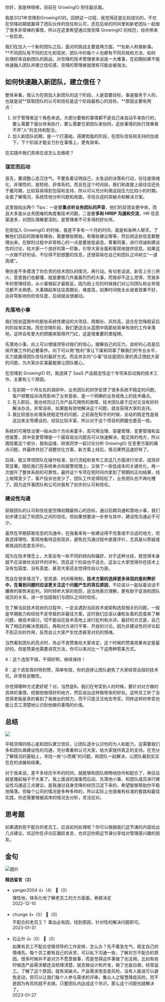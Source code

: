 你好，我是林晓峰，目前在 GrowingIO 担任副总裁。

我是2021年空降到GrowingIO的，回顾这一过程，我觉得还是比较成功的，不仅在空降初期就赢得了团队伙伴的信任和认可，还在后续的时间里和新老团队一起做了很多非常棒的事情，所以在这里希望通过我空降 GrowingIO 的经历，给你带来一些启发。

我们在加入一个新的团队之后，面对的挑战主要是两方面，**处新人和做新事。**不同团队有不同的文化和现状，团队中的每个人也都有不同风格和方法，如何处理好来自新团队的挑战，对空降的技术管理者来说是一大难事，在初期如果不能快速融入团队并建立信任感，空降的管理者就很有可能会被淘汰。

## 如何快速融入新团队，建立信任？

整体来看，我认为在刚加入新团队的这个阶段，人是首要目标，事是服务于人的，也就是说**获取团队的认可和信任是这个阶段最核心的目标，**原因主要有两点：

1. 对于管理者这个角色来说，大部分要做的事情都不是自己亲自动手来执行的，要么需要下面伙伴来执行，要么需要兄弟团队来协同，这些事情的执行效果离不开“人”的支持和配合。
2. 加入新团队初期，是一个打基础，搭建势能的阶段，在团队信任和支持的加成下，下个阶段才能全力扑在事情上，更有效率。

在实践中我们具体应该怎么去做呢？

### **谋定而后动**

首先，要调整心态沉住气，不要急着证明自己，太急迫的决策和行动，往往是情绪化、非理性的，是短视、非体系的。而且在这个时间段，我们和直接上级往往还处于蜜月期，比较容易得到包容和支持，所以可以充分利用这段压力比较小的时期，全面了解情况，系统性地分析问题和局面，寻找合适的突破点和解决方案。

这里我给出两个 Tips：一是要**重点听业务团队的声音**，他们的反馈会更中肯，而且大多是从业务困难的角度看技术问题，二是要**多和 HRBP 沟通和交流**，HR 信息渠道多，对团队理解更深刻，是管理者不可多得的好伙伴。

在刚加入 GrowingIO 的时候，我差不多有一个月的时间，就是和各种人聊天，了解他们目前的困难有哪些，需要哪些帮助，有哪些建议等等，然后把这些信息都整理出来。在聊的过程中非常核心的一点是要放低姿态，尊重同事，进行坦诚和建设性的讨论，给大家一个良好的第一印象，引导大家全面和客观地提供信息。如果这一点做不好的话，不仅得不到想要的信息，还很容易在自己和团队之间树立“一道高墙”。

等你差不多摸清了你负责的技术团队的情况，再行动。有句老话说，新官上任三把火，意思我们也都懂，就是要做几件轰轰烈烈的大事。而我却不这么觉得，凭我多年的管理经验，从小事做起才最稳妥。因为刚上任的时候我们对公司团队和业务情况都不太熟悉，大事搞起来往往周期长、难度高，如果时间拖太长或者效果不好，会非常影响你的信任度，后续就会很被动。

### **先落地小事**

我们规划蓝图中的那些系统性建设的大项目，周期长、风险高，适合在空降稳妥后的阶段来实施。而在空降阶段，我们更适合从蓝图中挑那些简单有效的工作来落地，这样会有更大的把握来取得开门红，这是很重要的里程碑。

先落地小事，向上可以增强领导对我们的信心，缓解自己的压力，良好的心态是后续开展工作的必要条件。向下可以用“胜利”来让下属和同事了解我们的专业水平，实力是赢得团队信任的最好方式。而且务实的“小事”往往是团队里的真正困扰大家的问题，为大家办实事最能够让团队暖心。

在空降到 GrowingIO 时，我选择了 SaaS 产品稳定性这个专项来启动我的技术工作，主要有三个原因。

1. 在前期一个月左右的调研中，业务团队的同学反馈了很多系统不稳定的问题，客户频繁投诉进而影响了业务营收，是一个明确的业务视角上的技术痛点。
2. 在入职后，我也经历过几次产品可用性的故障，技术团队疲于应对又没有好的解决办法，非常沮丧，如果能有效地解决这个问题，就会获得大家的支持。
3. 我比较擅长处理系统稳定性的问题，之前我在知乎的时候，全站的稳定性是我这边来主导建设的，经验比较丰富，所以对于这个项目的把握也更高一些。

系统的可用性治理一般从四个方向来着手，高可用治理、容量管理、变更管理和监控报警，其中变更管理是一个最容易出问题且可以快速解决，能见效的地方，所以围绕着这个部分，我和运维、研发同学一起讨论分析 GrowingIO 在变更方面的痛点问题，并最终共创了调整优化方案，新方案上线后，情况果然迅速好转了。

后续，我又带领团队在操作标准、执行流程和发布工具这几方面进行攻坚，成效非常显著。随后我们在系统单点和报警梳理上，又做了一些低成本的关键优化，再一次提升了整体系统的可靠性。最终这个专项在短时间内拿到了预期的正向结果，线上故障变少了，客户投诉也变少了，团队工作变得轻松了，业务团队也不再吐槽了。因为这件事团队和公司对我有了初步的认可和信任。

### 建设性沟通

获取团队的认可和信任是空降初期最核心的目标，通过前期沟通和落地小事，我们初步建立起了和团队之间的信任。但如果想要进一步参与其中，建设性沟通必不可少。

虽然在早期获取信息的沟通中，在我看来有一些建设得不完善或不合适的地方，但我选择理性、客观地看待这些现状，避免在沟通过程中直接评价，尤其是以质疑或者挑战的态度去评价。

因为在技术理念上，大家会有一些不同的倾向和偏好，对于这种分歧，我觉得本身就不应该做优劣好坏的评判，而且这个阶段也不适合，这会让大家觉得你在技术上没有包容度、没有高度，甚至大家还会觉得你自以为是。

而且在很多情况下，受资源、时间等限制，**技术方案的选择更多体现的是利弊折中，在看到问题时应该更关注这个问题产生的背后原因**，不应该以一副站着说话不腰疼的架势来批判。同时倾听大家的抱怨，适当地表示理解，更有助于促进和团队成员的关系，进一步加固我们与团队之间的信任。

在了解当前技术现状的过程中，一定会遇到当前技术或架构选型相关的问题，一般是早期能力和经验不足导致的非最佳方案，这时我们应该以谦和友善的态度来了解问题，做技术探讨。切不能站在技术高地上进行批判和点评。最好的方式是，自己有了相应的解决思路后，再和对方进行平等、开放的讨论。因为非建设性的评论起不到正向的作用，反而会让大家产生忧虑甚至对抗的情绪。

当然看到团队的亮点时，务必不吝赞美给大家肯定，这个时候的赞美效果肯定是最好的。但是赞美也需要讲究方法，你可以来对比一下这两种赞美方式。

A：这个选型不错，干得好啊，继续保持！

B：这个选型真的特别赞，简单有效，你的选择让团队避免了大家经常会踩的技术坑，非常有前瞻性。

你觉得哪种方式更好呢？对，当然是B。我们在夸奖别人的时候，要针对对方做的具体的事情，挖掘他做得好的地方，然后说出这样做带来的好处。这样员工听了会觉得老板是真的看到了我做出的努力，而不只是泛泛地去夸奖，同样这样的夸奖也能让员工清楚地认识到他做的事情的价值。

## **总结**

![](https://static001.geekbang.org/resource/image/ac/b9/ace60e9eed88864c77c36fb9b1d6eab9.jpg?wh=2282x1292)

平稳空降的核心是和团队建立信任，让团队逐步认识你的为人和能力。这需要我们多和团队做建设性的沟通，充分尊重和认可大家，给大家提供真正的支持。在充分了解情况的基础上，寻找一些“小而痛”的问题，和团队一起解决，让团队看到实实在在的进展和结果。

对于我来说，差不多经历半年的时间，就能够和团队顺畅地协作和配合了，再往后就是撸起袖子干大事了。我上面说的谋事而后动、先落地小事、和团队成员进行建设性沟通这三点建议，是我通过自身空降的经历沉淀下来的，希望能够帮助你平稳地降落。但每个公司的情况是多种多样的，所以实际上也很难有标准的套路和最佳实践，你还需要根据具体的情况去分析，灵活应对。

## **思考题**

如果遇到拒不配合的老员工，应该如何处理呢？你可以根据我们这节课的内容给出几点建议，欢迎你在评论区踊跃发言，也欢迎你把这节课分享给对管理感兴趣的朋友。

## 金句

![图片](https://static001.geekbang.org/resource/image/99/88/99b5d02375e0831679009412a624c088.png?wh=1199x604)
<div><strong>精选留言（3）</strong></div><ul>
<li><span>yanger2004</span> 👍（4） 💬（0）<div>理性地，体系化地了解老员工的方方面面，再做决定</div>2022-12-10</li><br/><li><span>chunge</span> 👍（0） 💬（0）<div>不配合的老员工？ 事出必有因，找到原因，针对性的解决问题即可。</div>2023-01-31</li><br/><li><span>石云升</span> 👍（0） 💬（0）<div>如果有员工不配合空降领导的工作安排，怎么办？先不着急生气，稳定自己的情绪先。每个员工都有自己的诉求，可以私下沟通一些，了解对方不配合的原因。很多时候并不是对方不愿意做事，而是觉得这件事做了也没用。比如有些时候连产品需求都还没梳理清楚，就去做设计和开发，做了也是白做，经常返工。了解了这个原因，就有突破点。产品需求改变是风险，没有人能说可以避免变动，但可以让我们每个人参与需求的评审，集众人之智慧降低风险，而不是因为有风险就不去做。只要团队内达成这个共识，那么这个问题也就解决了。</div>2023-01-27</li><br/>
</ul>